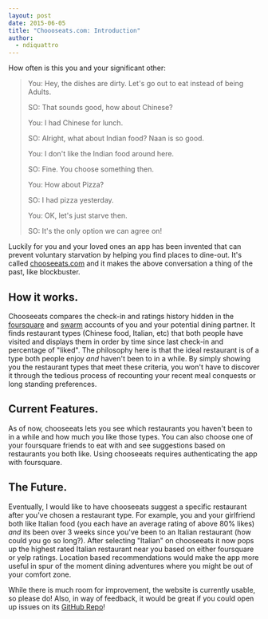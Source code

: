 ```yaml
---
layout: post
date: 2015-06-05
title: "Choooseats.com: Introduction"
author:
  - ndiquattro
---
```

How often is this you and your significant other:

> You: Hey, the dishes are dirty. Let's go out to eat instead of being Adults.
>
>SO: That sounds good, how about Chinese?
>
>You: I had Chinese for lunch.
>
>SO: Alright, what about Indian food? Naan is so good.
>
>You: I don't like the Indian food around here.
>
>SO: Fine. You choose something then.
>
>You: How about Pizza?
>
>SO: I had pizza yesterday.
>
>You: OK, let's just starve then.
>
>SO: It's the only option we can agree on!

Luckily for you and your loved ones an app has been invented that can prevent voluntary starvation by helping you find places to dine-out. It's called [chooseeats.com](www.chooseeats.com) and it makes the above conversation a thing of the past, like blockbuster.

## How it works.
Chooseeats compares the check-in and ratings history hidden in the [foursquare](www.foursquare.com) and [swarm](www.swarmapp.com) accounts of you and your potential dining partner. It finds restaurant types (Chinese food, Italian, etc) that both people have visited and displays them in order by time since last check-in and percentage of "liked". The philosophy here is that the ideal restaurant is of a type both people enjoy *and* haven't been to in a while. By simply showing you the restaurant types that meet these criteria, you won't have to discover it through the tedious process of recounting your recent meal conquests or long standing preferences.

## Current Features.
As of now, chooseeats lets you see which restaurants you haven't been to in a while and how much you like those types. You can also choose one of your foursquare friends to eat with and see suggestions based on restaurants you both like. Using chooseeats requires authenticating the app with foursquare.

## The Future.
Eventually, I would like to have chooseeats suggest a specific restaurant after you've chosen a restaurant type. For example, you and your girlfriend both like Italian food (you each have an average rating of above 80% likes) *and* its been over 3 weeks since you've been to an Italian restaurant (how could you go so long?). After selecting "Italian" on chooseeats it now pops up the highest rated Italian restaurant near you based on either foursquare or yelp ratings. Location based recommendations would make the app more useful in spur of the moment dining adventures where you might be out of your comfort zone.

While there is much room for improvement, the website is currently usable, so please do! Also, in way of feedback, it would be great if you could open up issues on its [GitHub Repo](https://github.com/ndiquattro/chooseeats)!
